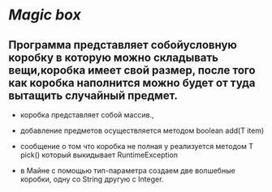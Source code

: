 # ***Magic box***
## Программа представляет собойусловную коробку в которую можно складывать вещи,коробка имеет свой размер, после того как коробка наполнится можно будет от туда вытащить случайный предмет.
* коробка представляет собой массив.,


* добавление предметов осуществляется методом boolean add(T item)
* сообщение о том что коробка не полная у реализуется методом T
 pick() который выкидывает RuntimeException
* в Майне с помощью тип-параметра создаем две волшебные коробки, одну со String другую с Integer.
